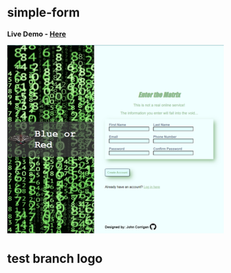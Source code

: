 # simple-form

### Live Demo - [Here](https://johncorrigan1.github.io/simple-form/)


![Demo](img/demo.png)


# test branch logo